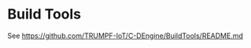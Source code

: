 # Build Tools

See https://github.com/TRUMPF-IoT/C-DEngine/BuildTools/README.md

<!-- 
SPDX-FileCopyrightText: Copyright (c) 2009-2020 TRUMPF Laser GmbH, authors: C-Labs
SPDX-License-Identifier: CC0-1.0
-->
